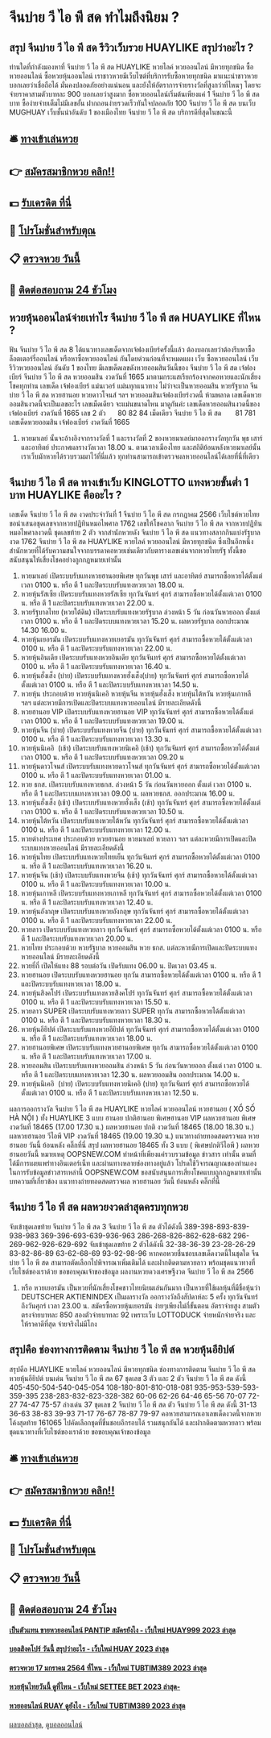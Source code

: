 # จีนบ่าย วี ไอ พี สด ทำไมถึงนิยม ?
## สรุป จีนบ่าย วี ไอ พี สด รีวิวเว็บรวย HUAYLIKE สรุปว่าอะไร ?
ท่านใดที่กำลังมองหาที่ จีนบ่าย วี ไอ พี สด HUAYLIKE หวยไลค์ หวยออนไลน์ มีหวยทุกชนิด ซื้อหวยออนไลน์ ซื้อหวยหุ้นออนไลน์ เราชาวหวยมีเว็บไซต์ที่บริการรับซื้อหวยทุกชนิด มาแนะนำชาวหวยบอกเลยว่าเชื่อถือได้ มั่นคงปลอดภัยอย่างแน่นอน และยังให้อัตราการจ่ายรางวัลที่สูงกว่าที่ไหนๆ โดยจะจ่ายราคาสามตัวบาทละ 900 บอกเลยว่าสูงมาก ซื้อหวยออนไลน์เริ่มต้นเพียงแค่ 1 จีนบ่าย วี ไอ พี สด บาท ซื้อง่ายจ่ายเต็มไม่มีเลขอั้น ฝากถอนง่ายรวดเร็วทันใจปลอดภัย 100 จีนบ่าย วี ไอ พี สด บนเว็บ MUGHUAY เว็บชั้นนำอันดับ 1 ของเมืองไทย จีนบ่าย วี ไอ พี สด บริการดีที่สุดในขณะนี้

## 🛎 [ทางเข้าเล่นหวย](https://bit.ly/3BG5bNw)
## 👉 [สมัครสมาชิกหวย คลิก!!](https://bit.ly/3BG5bNw)
## 💵 [รับเครดิต ที่นี่](https://bit.ly/3C3mvgS)
## 👑 [โปรโมชั่นสำหรับตุณ](https://bit.ly/3C3mvgS)
## 📋 [ตรวจหวย วันนี้](https://bit.ly/3C3mvgS)
## 📱 [ติดต่อสอบถาม 24 ชัวโมง](https://bit.ly/3C3mvgS)

## หวยหุ้นออนไลน์จ่ายเท่าไร จีนบ่าย วี ไอ พี สด HUAYLIKE ที่ไหน ?
ฟัน จีนบ่าย วี ไอ พี สด 8
ได้แนวทางเลขเด็ดจากเจ้ฟองเบียร์ครั้งนี้แล้ว ต้องบอกเลยว่าต้องรีบหาซื้อล็อตเตอร์รี่ออนไลน์ หรือหาซื้อหวยออนไลน์ กันโดยด่วนก่อนที่จะหมดแผง
เว็บ ซื้อหวยออนไลน์ เว็บรีวิวหวยออนไลน์ อันดับ 1 ของไทย มีเลขเด็ดเลขดังหวยออมสินวันนี้ของ จีนบ่าย วี ไอ พี สด เจ้ฟองเบียร์ จีนบ่าย วี ไอ พี สด หวยออมสิน งวดวันที่ 1665 มาตามกระแสเรียกร้องจากคอหวยและนักเสี่ยงโชคทุกท่าน เลขเด็ด เจ้ฟองเบียร์ แม่นเวอร์ แม่นทุกแนวทาง ไม่ว่าจะเป็นหวยออมสิน หวยรัฐบาล จีนบ่าย วี ไอ พี สด หวยฮานอย หวยดาวโจนส์ ฯลฯ หวยออมสินเจ้ฟองเบียร์งวดนี้ ห้ามพลาด เลขเด็ดหวยออมสินงวดนี้จะเป็นเลขอะไร เลขเม็ดเดียว จะแม่นขนาดไหน มาดูกันค่ะ
เลขเด็ดหวยออมสินงวดนี้ของ เจ้ฟองเบียร์ งวดวันที่ 1665
เลข 2 ตัว      80 82 84
เม็ดเดียว จีนบ่าย วี ไอ พี สด       81 781
เลขเด็ดหวยออมสิน เจ้ฟองเบียร์ งวดวันที่ 1665
1. หวยมาเลย์ นั้นจะอ้างอิงจากรางวัลที่ 1 และรางวัลที่ 2 ของหวยมาเลย์มาออกรางวัลทุกวัน พุธ เสาร์ และอาทิตย์ ประกาศผลรางวัลเวลา 18.00 น. ตามเวลาเมืองไทย และสถิติย้อนหลังหวยมาเลย์นั้น เราเว็บมักหวยได้รวบรวมมาไว้ที่นี่แล้ว ทุกท่านสามารถเข้าตรวจผลหวยออนไลน์ได้เลยที่นี่ที่เดียว

## จีนบ่าย วี ไอ พี สด ทางเข้าเว็บ KINGLOTTO แทงหวยขั้นต่ำ 1 บาท HUAYLIKE คืออะไร ?
เลขเด็ด จีนบ่าย วี ไอ พี สด งวดประจำวันที่ 1 จีนบ่าย วี ไอ พี สด กรกฎาคม 2566 เว็บไซต์หวยไทยขอนำเสนอชุดเลขจากหวยปฏิทินหมอไพศาล 1762 เลขให้โชคลาภ จีนบ่าย วี ไอ พี สด จากหวยปฏิทินหมอไพศาลงวดนี้ ชุดเลขท้าย 2 ตัว จากสำนักหวยดัง จีนบ่าย วี ไอ พี สด แนวทางสลากกินแบ่งรัฐบาลงวด 1762 จีนบ่าย วี ไอ พี สด HUAYLIKE หวยไลค์ หวยออนไลน์ มีหวยทุกชนิด ซึ่งเป็นอีกหนึ่งสำนักหวยที่ได้รับความสนใจจากบรรดาคอหวยเช่นเดียวกับตารางเลขเด่นจากหวยไทยรัฐ ทั้งนี้ขอสนับสนุนให้เสี่ยงโชคอย่างถูกกฎหมายเท่านั้น
1. หวยมาเลย์ เปิดระบบรับแทงหวยฮานอยพิเศษ ทุกวันพุธ เสาร์ และอาทิตย์ สามารถซื้อหวยได้ตั้งแต่เวลา 0100 น. หรือ ตี 1 และปิดระบบรับแทงหวยเวลา 18.00 น.
2. หวยหุ้นรัสเซีย เปิดระบบรับแทงหวยรัสเซีย ทุกวันจันทร์ ศุกร์ สามารถซื้อหวยได้ตั้งแต่เวลา 0100 น. หรือ ตี 1 และปิดระบบรับแทงหวยเวลา 22.00 น.
3. หวยรัฐบาลไทย (หวยใต้ดิน) เปิดระบบรับแทงหวยรัฐบาล ล่วงหน้า 5 วัน ก่อนวันหวยออก ตั้งแต่ เวลา 0100 น. หรือ ตี 1 และปิดระบบแทงหวยเวลา 15.20 น. ผลหวยรัฐบาล ออกประมาณ 14.30 16.00 น.
4. หวยหุ้นเยอรมัน เปิดระบบรับแทงหวยเยอรมัน ทุกวันจันทร์ ศุกร์ สามารถซื้อหวยได้ตั้งแต่เวลา 0100 น. หรือ ตี 1 และปิดระบบรับแทงหวยเวลา 22.00 น.
5. หวยหุ้นอินเดีย เปิดระบบรับแทงหวยอินเดีย ทุกวันจันทร์ ศุกร์ สามารถซื้อหวยได้ตั้งแต่เวลา 0100 น. หรือ ตี 1 และปิดระบบรับแทงหวยเวลา 16.40 น.
6. หวยหุ้นฮั่งเส็ง (บ่าย) เปิดระบบรับแทงหวยฮั่งเส็ง(บ่าย) ทุกวันจันทร์ ศุกร์ สามารถซื้อหวยได้ตั้งแต่เวลา 0100 น. หรือ ตี 1 และปิดระบบรับแทงหวยเวลา 14.50 น.
7. หวยหุ้น ประกอบด้วย หวยหุ้นนิเคอิ หวยหุ้นจีน หวยหุ้นฮั่งเส็ง หวยหุ้นไต้หวัน หวยหุ้นเกาหลี ฯลฯ แต่ละหวยมีการเปิดและปิดระบบแทงหวยออนไลน์ มีรายละเอียดดังนี้
8. หวยฮานอย VIP เปิดระบบรับแทงหวยฮานอย VIP ทุกวันจันทร์ ศุกร์ สามารถซื้อหวยได้ตั้งแต่เวลา 0100 น. หรือ ตี 1 และปิดระบบรับแทงหวยเวลา 19.00 น.
9. หวยหุ้นจีน (บ่าย) เปิดระบบรับแทงหวยจีน (บ่าย) ทุกวันจันทร์ ศุกร์ สามารถซื้อหวยได้ตั้งแต่เวลา 0100 น. หรือ ตี 1 และปิดระบบรับแทงหวยเวลา 13.30 น.
10. หวยหุ้นนิเคอิ  (เช้า) เปิดระบบรับแทงหวยนิเคอิ (เช้า) ทุกวันจันทร์ ศุกร์ สามารถซื้อหวยได้ตั้งแต่เวลา 0100 น. หรือ ตี 1 และปิดระบบรับแทงหวยเวลา 09.20 น
11. หวยหุ้นดาวโจนส์ เปิดระบบรับแทงหวยดาวโจนส์ ทุกวันจันทร์ ศุกร์ สามารถซื้อหวยได้ตั้งแต่เวลา 0100 น. หรือ ตี 1 และปิดระบบรับแทงหวยเวลา 01.00 น.
12. หวย ธกส. เปิดระบบรับแทงหวยธกส. ล่วงหน้า 5 วัน ก่อนวันหวยออก ตั้งแต่ เวลา 0100 น. หรือ ตี 1 และปิดระบบแทงหวยเวลา 09.00 น. ผลหวยธกส. ออกประมาณ 16.00 น.
13. หวยหุ้นฮั่งเส็ง (เช้า) เปิดระบบรับแทงหวยฮั่งเส็ง (เช้า) ทุกวันจันทร์ ศุกร์ สามารถซื้อหวยได้ตั้งแต่เวลา 0100 น. หรือ ตี 1 และปิดระบบรับแทงหวยเวลา 10.50 น.
14. หวยหุ้นไต้หวัน เปิดระบบรับแทงหวยไต้หวัน ทุกวันจันทร์ ศุกร์ สามารถซื้อหวยได้ตั้งแต่เวลา 0100 น. หรือ ตี 1 และปิดระบบรับแทงหวยเวลา 12.00 น.
15. หวยต่างประเทศ ประกอบด้วย หวยฮานอย หวยมาเลย์ หวยลาว ฯลฯ แต่ละหวยมีการเปิดและปิดระบบแทงหวยออนไลน์ มีรายละเอียดดังนี้
16. หวยหุ้นไทย เปิดระบบรับแทงหวยไทยเย็น ทุกวันจันทร์ ศุกร์ สามารถซื้อหวยได้ตั้งแต่เวลา 0100 น. หรือ ตี 1 และปิดระบบรับแทงหวยเวลา 16.20 น.
17. หวยหุ้นจีน (เช้า) เปิดระบบรับแทงหวยจีน (เช้า) ทุกวันจันทร์ ศุกร์ สามารถซื้อหวยได้ตั้งแต่เวลา 0100 น. หรือ ตี 1 และปิดระบบรับแทงหวยเวลา 10.00 น.
18. หวยหุ้นเกาหลี เปิดระบบรับแทงหวยเกาหลี ทุกวันจันทร์ ศุกร์ สามารถซื้อหวยได้ตั้งแต่เวลา 0100 น. หรือ ตี 1 และปิดระบบรับแทงหวยเวลา 12.40 น.
19. หวยหุ้นอังกฤษ เปิดระบบรับแทงหวยอังกฤษ ทุกวันจันทร์ ศุกร์ สามารถซื้อหวยได้ตั้งแต่เวลา 0100 น. หรือ ตี 1 และปิดระบบรับแทงหวยเวลา 22.00 น.
20. หวยลาว เปิดระบบรับแทงหวยลาว ทุกวันจันทร์ ศุกร์ สามารถซื้อหวยได้ตั้งแต่เวลา 0100 น. หรือ ตี 1 และปิดระบบรับแทงหวยเวลา 20.00 น.
21. หวยไทย ประกอบด้วย หวยรัฐบาล หวยออมสิน หวย ธกส. แต่ละหวยมีการเปิดและปิดระบบแทงหวยออนไลน์ มีรายละเอียดดังนี้
22. หวยยี่กี่ เปิดให้แทง 88 รอบต่อวัน เปิดรับแทง 06.00 น. ปิดเวลา 03.45 น.
23. หวยฮานอย เปิดระบบรับแทงหวยฮานอย ทุกวัน สามารถซื้อหวยได้ตั้งแต่เวลา 0100 น. หรือ ตี 1 และปิดระบบรับแทงหวยเวลา 18.00 น.
24. หวยหุ้นสิงคโปร์ เปิดระบบรับแทงหวยสิงคโปร์ ทุกวันจันทร์ ศุกร์ สามารถซื้อหวยได้ตั้งแต่เวลา 0100 น. หรือ ตี 1 และปิดระบบรับแทงหวยเวลา 15.50 น.
25. หวยลาว SUPER เปิดระบบรับแทงหวยลาว SUPER ทุกวัน สามารถซื้อหวยได้ตั้งแต่เวลา 0100 น. หรือ ตี 1 และปิดระบบรับแทงหวยเวลา 18.30 น.
26. หวยหุ้นอียิปต์ เปิดระบบรับแทงหวยอียิปต์ ทุกวันจันทร์ ศุกร์ สามารถซื้อหวยได้ตั้งแต่เวลา 0100 น. หรือ ตี 1 และปิดระบบรับแทงหวยเวลา 18.00 น.
27. หวยฮานอยพิเศษ เปิดระบบรับแทงหวยฮานอยพิเศษ ทุกวัน สามารถซื้อหวยได้ตั้งแต่เวลา 0100 น. หรือ ตี 1 และปิดระบบรับแทงหวยเวลา 17.00 น.
28. หวยออมสิน เปิดระบบรับแทงหวยออมสิน ล่วงหน้า 5 วัน ก่อนวันหวยออก ตั้งแต่ เวลา 0100 น. หรือ ตี 1 และปิดระบบแทงหวยเวลา 12.30 น. ผลหวยออมสิน ออกประมาณ 14.00 น.
29. หวยหุ้นนิเคอิ  (บ่าย) เปิดระบบรับแทงหวยนิเคอิ (บ่าย) ทุกวันจันทร์ ศุกร์ สามารถซื้อหวยได้ตั้งแต่เวลา 0100 น. หรือ ตี 1 และปิดระบบรับแทงหวยเวลา 12.50 น.

ผลการออกรางวัล จีนบ่าย วี ไอ พี สด HUAYLIKE หวยไลค์ หวยออนไลน์ หวยฮานอย ( XỔ SỐ HÀ NỘI ) ทั้ง HUAYLIKE 3 แบบ ฮานอย ปกติฮานอย พิเศษฮานอย VIP
ผลหวยฮานอย พิเศษ งวดวันที่ 18465 (17.00 17.30 น.)
ผลหวยฮานอย ปกติ งวดวันที่ 18465 (18.00 18.30 น.)
ผลหวยฮานอย วีไอพี VIP งวดวันที่ 18465 (19.00 19.30 น.)
 แนวทางถ่ายทอดสดตรวจผล หวยฮานอย วันนี้ ย้อนหลัง คลิ๊กที่นี่ 
สรุป ผลหวยฮานอย 18465 ทั้ง 3 แบบ ( พิเศษปกติวีไอพี ) ผลหวยฮานอยวันนี้
หมายเหตุ OOPSNEW.COM ทำหน้าที่เพียงแค่รวบรวมข้อมูล ข่าวสาร เท่านั้น ตามที่ได้มีการเผยแพร่ทางอินเตอร์เน็ท และผ่านทางหลายช่องทางอยู่แล้ว โปรดใช้วิจารณญาณของท่านเอง ในการรับข้อมูลข่าวสารเหล่านี้ OOPSNEW.COM ขอสนับสนุนการเสี่ยงโชคแบบถูกกฎหมายเท่านั้น
บทความที่เกี่ยวข้อง
แนวทางถ่ายทอดสดตรวจผล หวยฮานอย วันนี้ ย้อนหลัง คลิ๊กที่นี่

## จีนบ่าย วี ไอ พี สด ผลหวยงวดล่าสุดครบทุกหวย
จับเข้าชุดเลขท้าย จีนบ่าย วี ไอ พี สด 3 จีนบ่าย วี ไอ พี สด ตัวได้ดังนี้
389-398-893-839-938-983
369-396-693-639-936-963
286-268-826-862-628-682
296-269-962-926-629-692
จับเข้าชุดเลขท้าย 2 ตัวได้ดังนี้
32-38-36-39
23-28-26-29
83-82-86-89
63-62-68-69
93-92-98-96
หากคอหวยชื่นชอบเลขเด็ดงวดนี้ในชุดใด จีนบ่าย วี ไอ พี สด สามารถตัดเลือกไปพิจารณาเพิ่มเติมได้ และฝากติดตามหวยลาว พร้อมชุดแนวทางที่เว็บไซต์ของเราด้วย
ขอขอบคุณเจ้าของข้อมูล
ผลงานหวยดวงเศรษฐีงวด จีนบ่าย วี ไอ พี สด 2566

1. หรือ หวยเยอรมัน เป็นหวยที่นักเสี่ยงโชคชาวไทยนิยมเล่นกันมาก เป็นหวยที่ใช้ผลหุ้นที่มีชื่อหุ้นว่า DEUTSCHER AKTIENINDEX เป็นผลรางวัล ออกรางวัลถึงสัปดาห์ละ 5 ครั้ง ทุกวันจันทร์ถึงวันศุกร์ เวลา 23.00 น. สมัครซื้อหวยหุ้นเยอรมัน ง่ายๆเพียงไม่กี่ขั้นตอน อัตราจ่ายสูง สามตัวตรงจ่ายบาทละ 850 สองตัวจ่ายบาทละ 92 เพราะเว็บ LOTTODUCK จ่ายหนักจ่ายจริง และให้ราคาดีที่สุด จ่ายจริงไม่มีโกง

## สรุปคือ ช่องทางการติดตาม จีนบ่าย วี ไอ พี สด หวยหุ้นอียิปต์
สรุปคือ HUAYLIKE หวยไลค์ หวยออนไลน์ มีหวยทุกชนิด ช่องทางการติดตาม จีนบ่าย วี ไอ พี สด หวยหุ้นอียิปต์ บนเด่น จีนบ่าย วี ไอ พี สด 67 ชุดเลข 3 ตัว และ 2 ตัว จีนบ่าย วี ไอ พี สด ดังนี้
405-450-504-540-045-054
108-180-801-810-018-081
935-953-539-593-359-395
238-283-832-823-328-382
60-06
62-26
64-46
65-56
70-07
72-27
74-47
75-57
ล่างเด่น 37 ชุดเลข 2 จีนบ่าย วี ไอ พี สด ตัว จีนบ่าย วี ไอ พี สด ดังนี้
31-13
36-63
38-83
39-93
71-17
76-67
78-87
79-97
คอหวยสามารถเอาเลขเด็ดงวดนี้จากหวยโค้งสุดท้าย 161065 ไปคัดเลือกชุดที่ชื่นชอบอีกรอบได้ รวมสนุกกันได้ และฝากติดตามหวยลาว พร้อมชุดแนวทางที่เว็บไซต์ของเราด้วย
ขอขอบคุณเจ้าของข้อมูล

## 🛎 [ทางเข้าเล่นหวย](https://bit.ly/3BG5bNw)
## 👉 [สมัครสมาชิกหวย คลิก!!](https://bit.ly/3BG5bNw)
## 💵 [รับเครดิต ที่นี่](https://bit.ly/3C3mvgS)
## 👑 [โปรโมชั่นสำหรับตุณ](https://bit.ly/3C3mvgS)
## 📋 [ตรวจหวย วันนี้](https://bit.ly/3C3mvgS)
## 📱 [ติดต่อสอบถาม 24 ชัวโมง](https://bit.ly/3C3mvgS)

#### [เป็นตัวแทน ขายหวยออนไลน์ PANTIP สมัครยังไง - เว็บใหม่ HUAY999 2023 ล่าสุด](https://atom.io/themes/เป็นตัวแทน%20ขายหวยออนไลน์%20pantip%20สมัครยังไง%20-%20เว็บใหม่%20huay999%202023%20ล่าสุด)
#### [บอลสิงคโปร์ วันนี้ สรุปว่าอะไร - เว็บใหม่ HUAY 2023 ล่าสุด](https://atom.io/themes/บอลสิงคโปร์%20วันนี้%20สรุปว่าอะไร%20-%20เว็บใหม่%20huay%202023%20ล่าสุด)
#### [ตรวจหวย 17 มกราคม 2564 ที่ไหน - เว็บใหม่ TUBTIM389 2023 ล่าสุด](https://atom.io/themes/ตรวจหวย%2017%20มกราคม%202564%20ที่ไหน%20-%20เว็บใหม่%20tubtim389%202023%20ล่าสุด)
#### [หวยหุ้นไทยวันนี้ ดูที่ไหน - เว็บใหม่ SETTEE BET 2023 ล่าสุด-](https://atom.io/themes/หวยหุ้นไทยวันนี้%20ดูที่ไหน%20-%20เว็บใหม่%20settee%20bet%202023%20ล่าสุด-)
#### [หวยออนไลน์ RUAY ดูยังไง - เว็บใหม่ TUBTIM389 2023 ล่าสุด](https://atom.io/themes/หวยออนไลน์%20ruay%20ดูยังไง%20-%20เว็บใหม่%20tubtim389%202023%20ล่าสุด)

[ผลบอลล่าสุด](https://siamsport.tv "ผลบอลล่าสุด"), [ดูบอลออนไลน์](https://siamsport.tv/ดูบอลสด "ดูบอลออนไลน์")